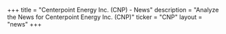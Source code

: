 +++
title = "Centerpoint Energy Inc. (CNP) - News"
description = "Analyze the News for Centerpoint Energy Inc. (CNP)"
ticker = "CNP"
layout = "news"
+++

